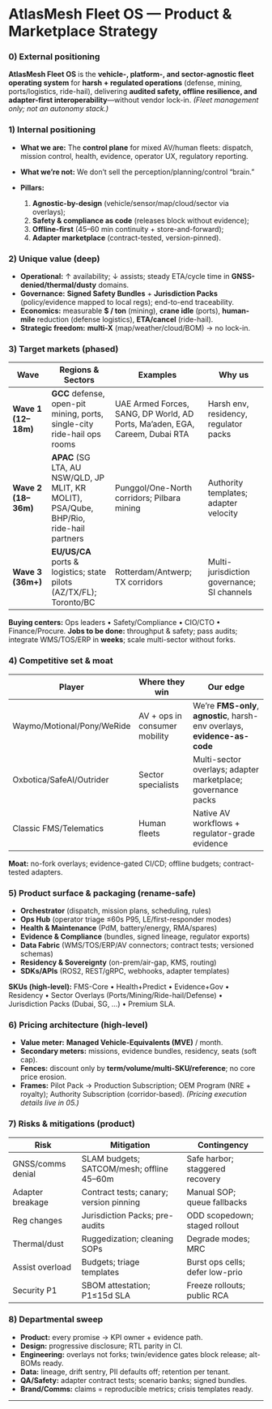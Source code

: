 # AtlasMesh Fleet OS — Product & Marketplace Strategy

### 0) External positioning

**AtlasMesh Fleet OS** is the **vehicle-, platform-, and sector-agnostic fleet operating system** for **harsh + regulated operations** (defense, mining, ports/logistics, ride-hail), delivering **audited safety, offline resilience, and adapter-first interoperability**—without vendor lock-in. *(Fleet management only; not an autonomy stack.)*

### 1) Internal positioning

* **What we are:** The **control plane** for mixed AV/human fleets: dispatch, mission control, health, evidence, operator UX, regulatory reporting.
* **What we’re not:** We don’t sell the perception/planning/control “brain.”
* **Pillars:**

  1. **Agnostic-by-design** (vehicle/sensor/map/cloud/sector via overlays);
  2. **Safety & compliance as code** (releases block without evidence);
  3. **Offline-first** (45–60 min continuity + store-and-forward);
  4. **Adapter marketplace** (contract-tested, version-pinned).

### 2) Unique value (deep)

* **Operational:** ↑ availability; ↓ assists; steady ETA/cycle time in **GNSS-denied/thermal/dusty** domains.
* **Governance:** **Signed Safety Bundles** + **Jurisdiction Packs** (policy/evidence mapped to local regs); end-to-end traceability.
* **Economics:** measurable **$ / ton** (mining), **crane idle** (ports), **human-mile** reduction (defense logistics), **ETA/cancel** (ride-hail).
* **Strategic freedom:** **multi-X** (map/weather/cloud/BOM) → no lock-in.

### 3) Target markets (phased)

| Wave                | Regions & Sectors                                                                       | Examples                                                                    | Why us                                     |
| ------------------- | --------------------------------------------------------------------------------------- | --------------------------------------------------------------------------- | ------------------------------------------ |
| **Wave 1 (12–18m)** | **GCC** defense, open-pit mining, ports, single-city ride-hail ops rooms                | UAE Armed Forces, SANG, DP World, AD Ports, Ma’aden, EGA, Careem, Dubai RTA | Harsh env, residency, regulator packs      |
| **Wave 2 (18–36m)** | **APAC** (SG LTA, AU NSW/QLD, JP MLIT, KR MOLIT), PSA/Qube, BHP/Rio, ride-hail partners | Punggol/One-North corridors; Pilbara mining                                 | Authority templates; adapter velocity      |
| **Wave 3 (36m+)**   | **EU/US/CA** ports & logistics; state pilots (AZ/TX/FL); Toronto/BC                     | Rotterdam/Antwerp; TX corridors                                             | Multi-jurisdiction governance; SI channels |

**Buying centers:** Ops leaders • Safety/Compliance • CIO/CTO • Finance/Procure.
**Jobs to be done:** throughput & safety; pass audits; integrate WMS/TOS/ERP in **weeks**; scale multi-sector without forks.

### 4) Competitive set & moat

| Player                     | Where they win                | Our edge                                                                   |
| -------------------------- | ----------------------------- | -------------------------------------------------------------------------- |
| Waymo/Motional/Pony/WeRide | AV + ops in consumer mobility | We’re **FMS-only**, **agnostic**, harsh-env overlays, **evidence-as-code** |
| Oxbotica/SafeAI/Outrider   | Sector specialists            | Multi-sector overlays; adapter marketplace; governance packs               |
| Classic FMS/Telematics     | Human fleets                  | Native AV workflows + regulator-grade evidence                             |

**Moat:** no-fork overlays; evidence-gated CI/CD; offline budgets; contract-tested adapters.

### 5) Product surface & packaging (rename-safe)

* **Orchestrator** (dispatch, mission plans, scheduling, rules)
* **Ops Hub** (operator triage ≤60s P95, LE/first-responder modes)
* **Health & Maintenance** (PdM, battery/energy, RMA/spares)
* **Evidence & Compliance** (bundles, signed lineage, regulator exports)
* **Data Fabric** (WMS/TOS/ERP/AV connectors; contract tests; versioned schemas)
* **Residency & Sovereignty** (on-prem/air-gap, KMS, routing)
* **SDKs/APIs** (ROS2, REST/gRPC, webhooks, adapter templates)

**SKUs (high-level):** FMS-Core • Health+Predict • Evidence+Gov • Residency • Sector Overlays (Ports/Mining/Ride-hail/Defense) • Jurisdiction Packs (Dubai, SG, …) • Premium SLA.

### 6) Pricing architecture (high-level)

* **Value meter:** **Managed Vehicle-Equivalents (MVE)** / month.
* **Secondary meters:** missions, evidence bundles, residency, seats (soft cap).
* **Fences:** discount only by **term/volume/multi-SKU/reference**; no core price erosion.
* **Frames:** Pilot Pack → Production Subscription; OEM Program (NRE + royalty); Authority Subscription (corridor-based).
  *(Pricing execution details live in 05.)*

### 7) Risks & mitigations (product)

| Risk              | Mitigation                                | Contingency                     |
| ----------------- | ----------------------------------------- | ------------------------------- |
| GNSS/comms denial | SLAM budgets; SATCOM/mesh; offline 45–60m | Safe harbor; staggered recovery |
| Adapter breakage  | Contract tests; canary; version pinning   | Manual SOP; queue fallbacks     |
| Reg changes       | Jurisdiction Packs; pre-audits            | ODD scopedown; staged rollout   |
| Thermal/dust      | Ruggedization; cleaning SOPs              | Degrade modes; MRC              |
| Assist overload   | Budgets; triage templates                 | Burst ops cells; defer low-prio |
| Security P1       | SBOM attestation; P1≤15d SLA              | Freeze rollouts; public RCA     |

### 8) Departmental sweep

* **Product:** every promise → KPI owner + evidence path.
* **Design:** progressive disclosure; RTL parity in CI.
* **Engineering:** overlays not forks; twin/evidence gates block release; alt-BOMs ready.
* **Data:** lineage, drift sentry, PII defaults off; retention per tenant.
* **QA/Safety:** adapter contract tests; scenario banks; signed bundles.
* **Brand/Comms:** claims = reproducible metrics; crisis templates ready.

---